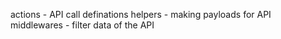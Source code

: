 actions - API call definations
helpers - making payloads for API
middlewares - filter data of the API